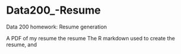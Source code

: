 # Data200_-Resume
Data 200 homework: Resume generation

A PDF of my resume the resume
The R markdown used to create the resume, and
